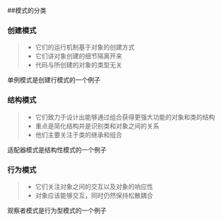 ##模式的分类

### 创建模式

> * 它们的运行机制基于对象的创建方式
> * 它们讲对象创建的细节隔离开来
> * 代码与所创建的对象的类型无关

单例模式是创建行模式的一个例子

### 结构模式

> * 它们致力于设计出能够通过组合获得更强大功能的对象和类的结构
> * 重点是简化结构并是识别类和对象之间的关系
> * 他们主要关注于类的继承和组合

适配器模式是结构性模式的一个例子

### 行为模式

> * 它们关注对象之间的交互以及对象的响应性
> * 对象应该能够交互，同时仍然保持松散耦合

观察者模式是行为型模式的一个例子

